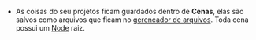 * As coisas do seu projetos ficam guardados dentro de **Cenas**, elas são salvos como arquivos que ficam no [gerencador de arquivos](link_arquivos_salvos.md). Toda cena possui um [Node](link_Nodes_godot.md) raiz.
